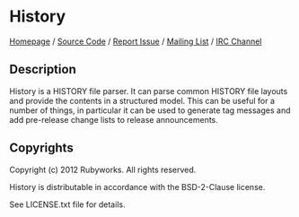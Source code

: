 # History

[Homepage](http://rubyworks.github.com/history) /
[Source Code](http://github.com/rubyworks/history) /
[Report Issue](http://github.com/rubyworks/history/issues) /
[Mailing List](http://groups.google.com/groups/rubyworks-mailinglist) /
[IRC Channel](irc://us.chat.freenode.net/rubyworks)


## Description

History is a HISTORY file parser. It can parse common HISTORY file layouts
and provide the contents in a structured model. This can be useful for
a number of things, in particular it can be used to generate tag messages
and add pre-release change lists to release announcements.


## Copyrights

Copyright (c) 2012 Rubyworks. All rights reserved.

History is distributable in accordance with the BSD-2-Clause license.

See LICENSE.txt file for details.
